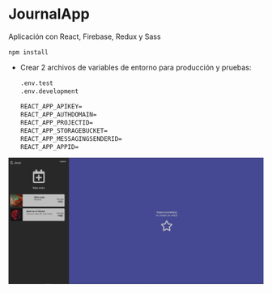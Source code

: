 # JournalApp

Aplicación con React, Firebase, Redux y Sass

```
npm install
```

-  Crear 2 archivos de variables de entorno para producción y pruebas:

   ```
   .env.test
   .env.development
   ```

   ```
   REACT_APP_APIKEY=
   REACT_APP_AUTHDOMAIN=
   REACT_APP_PROJECTID=
   REACT_APP_STORAGEBUCKET=
   REACT_APP_MESSAGINGSENDERID=
   REACT_APP_APPID=
   ```

![imagen de la app](public/journal_app.png)
